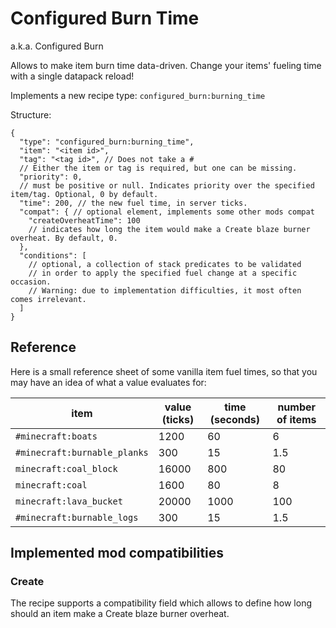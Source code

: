 # Configured Burn Time
a.k.a. Configured Burn

Allows to make item burn time data-driven.
Change your items' fueling time with a single datapack reload!

Implements a new recipe type: `configured_burn:burning_time`

Structure:

```json5
{
  "type": "configured_burn:burning_time",
  "item": "<item id>",
  "tag": "<tag id>", // Does not take a #
  // Either the item or tag is required, but one can be missing.
  "priority": 0,
  // must be positive or null. Indicates priority over the specified item/tag. Optional, 0 by default.
  "time": 200, // the new fuel time, in server ticks.
  "compat": { // optional element, implements some other mods compat
    "createOverheatTime": 100
    // indicates how long the item would make a Create blaze burner overheat. By default, 0. 
  },
  "conditions": [
    // optional, a collection of stack predicates to be validated
    // in order to apply the specified fuel change at a specific occasion.
    // Warning: due to implementation difficulties, it most often comes irrelevant.
  ]
}
```

## Reference

Here is a small reference sheet of some vanilla item fuel times,
so that you may have an idea of what a value evaluates for:

| item                         | value (ticks) | time (seconds) | number of items |
|------------------------------|---------------|----------------|-----------------|
| `#minecraft:boats`           | 1200          | 60             | 6               |
| `#minecraft:burnable_planks` | 300           | 15             | 1.5             |
| `minecraft:coal_block`       | 16000         | 800            | 80              |
| `minecraft:coal`             | 1600          | 80             | 8               |
| `minecraft:lava_bucket`      | 20000         | 1000           | 100             |
| `#minecraft:burnable_logs`   | 300           | 15             | 1.5             |

## Implemented mod compatibilities

### Create

The recipe supports a compatibility field which allows to define how long should an item make a Create blaze burner overheat.